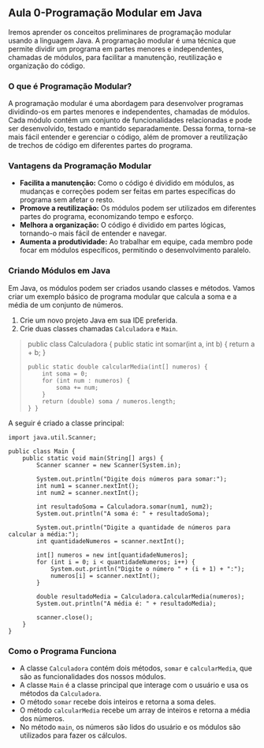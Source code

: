 
## Aula 0-Programação Modular em Java

Iremos aprender os conceitos preliminares de programação modular usando a linguagem Java. A programação modular é uma técnica que permite dividir um programa em partes menores e independentes, chamadas de módulos, para facilitar a manutenção, reutilização e organização do código.

### O que é Programação Modular?

A programação modular é uma abordagem para desenvolver programas dividindo-os em partes menores e independentes, chamadas de módulos. Cada módulo contém um conjunto de funcionalidades relacionadas e pode ser desenvolvido, testado e mantido separadamente. Dessa forma, torna-se mais fácil entender e gerenciar o código, além de promover a reutilização de trechos de código em diferentes partes do programa.

### Vantagens da Programação Modular

-   **Facilita a manutenção:** Como o código é dividido em módulos, as mudanças e correções podem ser feitas em partes específicas do programa sem afetar o resto.
-   **Promove a reutilização:** Os módulos podem ser utilizados em diferentes partes do programa, economizando tempo e esforço.
-   **Melhora a organização:** O código é dividido em partes lógicas, tornando-o mais fácil de entender e navegar.
-   **Aumenta a produtividade:** Ao trabalhar em equipe, cada membro pode focar em módulos específicos, permitindo o desenvolvimento paralelo.


### Criando Módulos em Java

Em Java, os módulos podem ser criados usando classes e métodos. Vamos criar um exemplo básico de programa modular que calcula a soma e a média de um conjunto de números.

1.  Crie um novo projeto Java em sua IDE preferida.
2.  Crie duas classes chamadas `Calculadora` e `Main`.

> public class Calculadora {
>     public static int somar(int a, int b) {
>         return a + b;
>     }
> 
>     public static double calcularMedia(int[] numeros) {
>         int soma = 0;
>         for (int num : numeros) {
>             soma += num;
>         }
>         return (double) soma / numeros.length;
>     } }

A seguir é criado a classe principal: 

    import java.util.Scanner;
    
    public class Main {
        public static void main(String[] args) {
            Scanner scanner = new Scanner(System.in);
    
            System.out.println("Digite dois números para somar:");
            int num1 = scanner.nextInt();
            int num2 = scanner.nextInt();
    
            int resultadoSoma = Calculadora.somar(num1, num2);
            System.out.println("A soma é: " + resultadoSoma);
    
            System.out.println("Digite a quantidade de números para calcular a média:");
            int quantidadeNumeros = scanner.nextInt();
    
            int[] numeros = new int[quantidadeNumeros];
            for (int i = 0; i < quantidadeNumeros; i++) {
                System.out.println("Digite o número " + (i + 1) + ":");
                numeros[i] = scanner.nextInt();
            }
    
            double resultadoMedia = Calculadora.calcularMedia(numeros);
            System.out.println("A média é: " + resultadoMedia);
    
            scanner.close();
        }
    }


### Como o Programa Funciona

-   A classe `Calculadora` contém dois métodos, `somar` e `calcularMedia`, que são as funcionalidades dos nossos módulos.
-   A classe `Main` é a classe principal que interage com o usuário e usa os métodos da `Calculadora`.
-   O método `somar` recebe dois inteiros e retorna a soma deles.
-   O método `calcularMedia` recebe um array de inteiros e retorna a média dos números.
-   No método `main`, os números são lidos do usuário e os módulos são utilizados para fazer os cálculos.